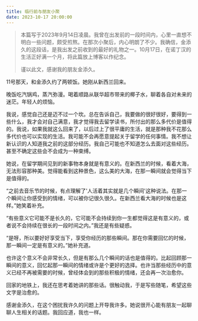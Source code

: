 ```yaml
---
title: 临行前与朋友小聚
date: 2023-10-17 20:00:00
---
```


> 本篇写于2023年9月14日凌晨。我曾在出发前的一段时间内，心里一直想不明白一些问题，颇受煎熬。在那次小聚后，内心明朗了不少。我确信，金添久的这段话，是我出发之前收到的最好的礼物之一。10月17日，在诺丁汉的生活正好满一个月，将此篇放上博客以作纪念。
>
> 谨以此文，感谢我的朋友金添久。

11号那天，和金添久约了两顿饭。她刚从新西兰回来。

晚饭吃汽锅鸡，蒸汽弥漫。喝着顺路从联华超市带来的椰子水，聊着各自对未来的迷茫。年轻人的烦恼。

我说，感觉自己还是迈不过一个坎。总在告诉自己，我要做的很好很好，要得到一些什么，我才会对自己满意，我才觉得我去留学读书，所付出的那么多代价是值得的。我说，如果我就这么回来了，以后过上了很平庸的生活，就是那种我不花那么多代价也可以实现的生活。我可能不会再愿意提起关于留学的任何事情。我不想让新认识的人知道我之前的这部分经历。我自己可能也不知道怎么去面对这些经历。甚至不确定这些会不会成为一种束缚。

她说，在留学期间见到的新事物本身就是有意义的。在新西兰的时候，看着大海，无法形容那种美。觉得能看到这种景色，这么美的大海，在那一瞬间就会觉得当下是值得的。

“之前去音乐节的时候，有点理解了'人活着其实就是几个瞬间'这种说法。在那一个瞬间让你感受到的情绪，可以被你记很久很久。在新西兰看大海的时候也是这样。”她笑着补充。

“有些意义它可能不是长久的，它可能不会持续到你一生都觉得这是有意义的，或者说不会持续在很长的一段时间之内。”我还是有些疑惑。

“是呀，所以要好好享受当下，享受你经历的那些瞬间。那在你需要回忆的时候，那一瞬间一定是有意义的。”她补充道。

也许这个意义不会非常长久，但是有那么几个瞬间的话也是值得的。比起回顾那一瞬间的意义，回忆起那一瞬间的情绪或许是个更好的选择。也许当那些经历中的意义已经不再被需要的时候，曾经体会到的那些积极的情绪，还会再一次治愈你。

回家的地铁上，我还在思考着她讲的那些话。很触动我，于是写些随笔，希望这些文字是治愈的。

感谢金添久，在这个困扰我许久的问题上开导我许多。她说很开心能有朋友一起聊聊人生相关的话题。我回应道，我也一样。